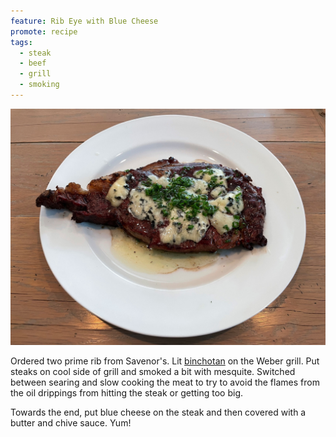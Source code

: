 ```yaml
---
feature: Rib Eye with Blue Cheese
promote: recipe
tags:
  - steak
  - beef
  - grill
  - smoking
---
```

![steak](/images/recipes/steak-3.jpg)

Ordered two prime rib from Savenor's. Lit [binchotan](/pages/binchotan) on the Weber grill. Put steaks on cool side of grill and smoked a bit with mesquite. Switched between searing and slow cooking the meat to try to avoid the flames from the oil drippings from hitting the steak or getting too big.

Towards the end, put blue cheese on the steak and then covered with a butter and chive sauce. Yum!